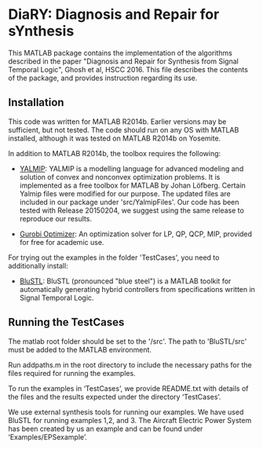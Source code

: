# DiaRY: Diagnosis and Repair for sYnthesis

This MATLAB package contains the implementation of the algorithms described
in the paper "Diagnosis and Repair for Synthesis from Signal Temporal Logic", Ghosh et al, HSCC 2016. This file describes the contents of the package, and provides instruction regarding its use.

## Installation
This code was written for MATLAB R2014b. Earlier versions may be sufficient, but not tested. The code should run on any OS with MATLAB installed, although it was tested on MATLAB R2014b on Yosemite.

In addition to MATLAB R2014b, the toolbox requires the following:

* [YALMIP](http://users.isy.liu.se/johanl/yalmip/pmwiki.php): YALMIP is a modelling language for advanced modeling and solution of convex and nonconvex optimization problems.  It is implemented as a free toolbox for MATLAB by Johan Löfberg. Certain Yalmip files were modified for our purpose. The updated files are included in our package under 'src/YalmipFiles'. Our code has been tested with Release 20150204, we suggest using the same release to reproduce our results.

* [Gurobi Optimizer](http://www.gurobi.com/): An optimization solver for LP, QP, QCP, MIP, provided for free for academic use. 

For trying out the examples in the folder 'TestCases', you need to additionally install:

* [BluSTL](https://github.com/vraman/BluSTL.git): BluSTL (pronounced "blue steel") is a MATLAB toolkit for automatically generating hybrid controllers from specifications written in Signal Temporal Logic.

## Running the TestCases
The matlab root folder should be set to the '/src'. The path to 'BluSTL/src' must be added to the MATLAB environment. 

Run addpaths.m in the root directory to include the necessary paths for the files required for running the examples.

To run the examples in ‘TestCases’, we provide README.txt with details of the files and the results expected under the directory ‘TestCases’.

We use external synthesis tools for running our examples. We have used BluSTL for running examples 1,2, and 3. The Aircraft Electric Power System has been created by us an example and can be found under ‘Examples/EPSexample’.